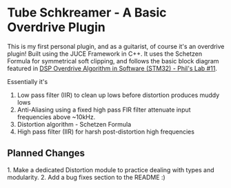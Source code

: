 
<h1>Tube Schkreamer - A Basic Overdrive Plugin </h1>

This is my first personal plugin, and as a guitarist, of course it's an overdrive plugin! Built using the JUCE Framework in C++.
It uses the Schetzen Formula for symmetrical soft clipping, and follows the basic block diagram featured in [DSP Overdrive Algorithm in Software (STM32) - Phil's Lab #11](https://youtu.be/_0ys155xv1Q?si=TKS7VlCb2yQ-riOq).  


Essentially it's
1. Low pass filter (IIR) to clean up lows before distortion produces muddy lows
2. Anti-Aliasing using a fixed high pass FIR filter attenuate input frequencies above ~10kHz.
3. Distortion algorithm - Schetzen Formula
5. High pass filter (IIR) for harsh post-distortion high frequencies


<h2>Planned Changes</h2>
1. Make a dedicated Distortion module to practice dealing with types and modularity.
2. Add a bug fixes section to the README :)
